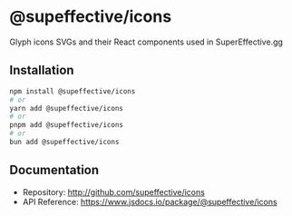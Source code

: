 # @supeffective/icons

Glyph icons SVGs and their React components used in SuperEffective.gg

## Installation

```bash
npm install @supeffective/icons
# or
yarn add @supeffective/icons
# or
pnpm add @supeffective/icons
# or
bun add @supeffective/icons
```

## Documentation

- Repository: http://github.com/supeffective/icons
- API Reference: https://www.jsdocs.io/package/@supeffective/icons
